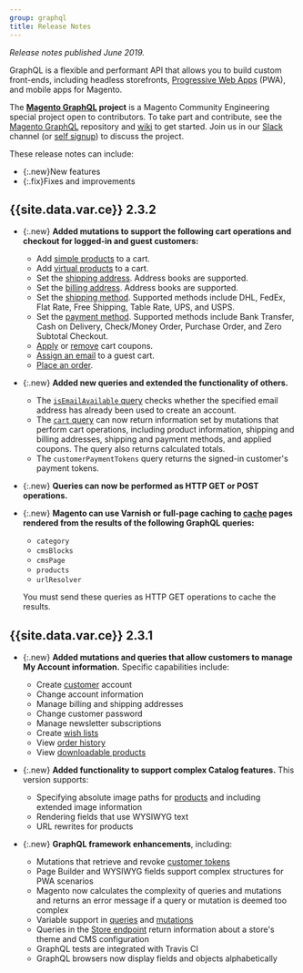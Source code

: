 ```yaml
---
group: graphql
title: Release Notes
---
```


*Release notes published June 2019.*

GraphQL is a flexible and performant API that allows you to build custom front-ends, including headless storefronts, [Progressive Web Apps](https://github.com/magento-research/pwa-studio) (PWA), and mobile apps for Magento.

The **[Magento GraphQL](https://github.com/magento/graphql-ce) project** is a Magento Community Engineering special project open to contributors.
To take part and contribute, see the [Magento GraphQL](https://github.com/magento/graphql-ce) repository and [wiki](https://github.com/magento/graphql-ce/wiki) to get started. Join us in our [Slack](https://magentocommeng.slack.com/messages/C8076E0KS) channel (or [self signup](https://tinyurl.com/engcom-slack)) to discuss the project.

These release notes can include:

-   {:.new}New features
-   {:.fix}Fixes and improvements

## {{site.data.var.ce}} 2.3.2

- {:.new} **Added mutations to support the following cart operations and checkout for logged-in and guest customers:**

  - Add [simple products]({{page.baseurl}}/graphql/reference/quote-add-simple-products.html) to a cart.
  - Add [virtual products]({{page.baseurl}}/graphql/reference/quote-add-virtual-products.html) to a cart.
  - Set the [shipping address]({{page.baseurl}}/graphql/reference/quote-set-shipping-address.html). Address books are supported.
  - Set the [billing address]({{page.baseurl}}/graphql/reference/quote-set-billing-address.html). Address books are supported.
  - Set the [shipping method]({{page.baseurl}}/graphql/reference/quote-shipping-method.html). Supported methods include DHL, FedEx, Flat Rate, Free Shipping, Table Rate, UPS, and USPS.
  - Set the [payment method]({{page.baseurl}}/graphql/reference/quote-payment-method.html). Supported methods include Bank Transfer, Cash on Delivery, Check/Money Order, Purchase Order, and Zero Subtotal Checkout.
  - [Apply]({{page.baseurl}}/graphql/reference/quote-apply-coupon.html) or [remove]({{page.baseurl}}/graphql/reference/quote-remove-coupon.html) cart coupons.
  - [Assign an email]({{page.baseurl}}/graphql/reference/quote-set-guest-email.html) to a guest cart.
  - [Place an order]({{page.baseurl}}/graphql/reference/quote-place-order.html).

- {:.new} **Added new queries and extended the functionality of others.**

  - The [`isEmailAvailable` query]({{page.baseurl}}/graphql/reference/customer.html) checks whether the specified email address has already been used to create an account.
  - The [`cart` query]({{page.baseurl}}/graphql/reference/quote.html) can now return information set by mutations that perform cart operations, including product information, shipping and billing addresses, shipping and payment methods, and applied coupons. The query also returns calculated totals.
  - The `customerPaymentTokens` query returns the signed-in customer's payment tokens.

- {:.new} **Queries can now be performed as HTTP GET or POST operations.**

- {:.new} **Magento can use Varnish or full-page caching to [cache]({{page.baseurl}}/graphql/caching.html) pages rendered from the results of the following GraphQL queries:**

  - `category`
  - `cmsBlocks`
  - `cmsPage`
  - `products`
  - `urlResolver`

  You must send these queries as HTTP GET operations to cache the results.

## {{site.data.var.ce}} 2.3.1

- {:.new} **Added mutations and queries that allow customers to manage My Account information.** Specific capabilities include:
  - Create [customer]({{page.baseurl}}/graphql/reference/customer.html) account
  - Change account information
  - Manage billing and shipping addresses
  - Change customer password
  - Manage newsletter subscriptions
  - Create [wish lists]({{page.baseurl}}/graphql/reference/wishlist.html)
  - View [order history]({{page.baseurl}}/graphql/reference/sales.html)
  - View [downloadable products]({{page.baseurl}}/graphql/reference/downloadable-product.html)

- {:.new} **Added functionality to support complex Catalog features.** This version supports:
  - Specifying absolute image paths for [products]({{page.baseurl}}/graphql/reference/products.html) and including extended image information
  - Rendering fields that use WYSIWYG text
  - URL rewrites for products​

- {:.new} **GraphQL framework enhancements**, including:
  - Mutations that retrieve and revoke [customer tokens]({{page.baseurl}}/graphql/reference/customer.html)
  - Page Builder and WYSIWYG fields support complex structures for PWA scenarios
  - Magento now calculates the complexity of queries and mutations and returns an error message if a query or mutation is deemed too complex
  - Variable support in [queries]({{page.baseurl}}/graphql/queries.html) and [mutations]({{page.baseurl}}/graphql/mutations.html)
  - Queries in the [Store endpoint]({{page.baseurl}}/graphql/reference/store-config.html) return information about a store's theme and CMS configuration
  - GraphQL tests are integrated with Travis CI​
  - GraphQL browsers now display fields and objects alphabetically
